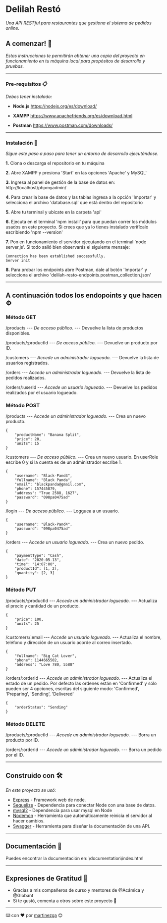 # Delilah Restó

_Una API RESTful para restaurantes que gestiona el sistema de pedidos online._

## A comenzar! 🚀

_Estas instrucciones te permitirán obtener una copia del proyecto en funcionamiento en tu máquina local para propósitos de desarrollo y pruebas._

---
### **Pre-requisitos** 📋

_Debes tener instalado:_

* **Node.js** https://nodejs.org/es/download/

* **XAMPP** https://www.apachefriends.org/es/download.html

* **Postman** https://www.postman.com/downloads/ 

---
### **Instalación** 🔧

_Sigue este paso a paso para tener un entorno de desarrollo ejecutándose._

**1.** Clona o descarga el repositorio en tu máquina

**2.** Abre XAMPP y presiona 'Start' en las opciones 'Apache' y MySQL'

**3.** Ingresa al panel de gestión de la base de datos en: http://localhost/phpmyadmin/

**4.** Para crear la base de datos y las tablas ingresa a la opción 'Importar' y selecciona el archivo 'database.sql' que está dentro del repositorio

**5.** Abre tu terminal y ubícate en la carpeta 'api'

**6.** Ejecuta en el terminal 'npm install' para que puedan correr los módulos usados en este proyecto. Si crees que ya lo tienes instalado verifícalo escribiendo 'npm --version'

**7.** Pon en funcionamiento el servidor ejecutando en el terminal 'node server.js'. Si todo salió bien observarás el siguiente mensaje:
```
Connection has been established successfully.
Server init
```
**8.** Para probar los endpoints abre Postman, dale al botón 'Importar' y selecciona el archivo 'delilah-resto-endpoints.postman_collection.json'

---
## A continuación todos los endopoints y que hacen ⚙️

### **Método GET**

/products --- _De acceso público._ --- Devuelve la lista de productos disponibles.

/products/:productId --- _De acceso público._ --- Devuelve un producto por ID.

/customers --- _Accede un administrador logueado._ --- Devuelve la lista de usuarios registrados.

/orders --- _Accede un administrador logueado._ --- Devuelve la lista de pedidos realizados.

/orders/:userId --- _Accede un usuario logueado._ --- Devuelve los pedidos realizados por el usuario logueado.

### **Método POST**

/products --- _Accede un administrador logueado._ --- Crea un nuevo producto.
```
{
	"productName": "Banana Split",
	"price": 20,
	"units": 15
}
```

/customers --- _De acceso público._ --- Crea un nuevo usuario. En userRole escribe 0 y si la cuenta es de un administrador escribe 1.
```
{
    "username": "Black-Pand4",
    "fullname": "Black Panda",
    "email": "blackpanda@gmail.com",
    "phone": 157445879,
    "address": "True 2588, 1627",
    "password": "098pa0475ad"
}
```
/login --- _De acceso público._ --- Logguea a un usuario.
```
{
	"username": "Black-Pand4",
	"password": "098pa0475ad"
}
```

/orders --- _Accede un usuario logueado._ --- Crea un nuevo pedido.
```
{
	"paymentType": "Cash",
	"date": "2020-05-13",
	"time": "14:07:00",
	"productId": [1, 2],
	"quantity": [2, 3]
}
```

### **Método PUT**

/products/:productId --- _Accede un administrador logueado._ --- Actualiza el precio y cantidad de un producto.
```
{
	"price": 100,
	"units": 25
}
```
/customers/:email --- _Accede un usuario logueado._ --- Actualiza el nombre, teléfono y dirección de un usuario acorde al correo insertado.
```
{
    "fullname": "Big Cat Lover",
    "phone": 1144665502,
    "address": "Love 780, 5588"
}
```
/orders/:orderId --- _Accede un administrador logueado._ --- Actualiza el estado de un pedido. Por defecto las ordenes están en 'Confirmed' y sólo pueden ser 4 opciones, escritas del siguiente modo: 'Confirmed', 'Preparing', 'Sending', 'Delivered'
```
{
	"orderStatus": "Sending"
}
```

### **Método DELETE**

/products/:productId --- _Accede un administrador logueado._ --- Borra un producto por ID.

/orders/:orderId --- _Accede un administrador logueado._ --- Borra un pedido por el ID.

---
## Construido con 🛠️

_En este proyecto se usó:_

* [Express](https://www.npmjs.com/package/express) - Framework web de node.
* [Sequelize](https://www.npmjs.com/package/sequelize) - Dependencia para conectar Node con una base de datos.
* [mysql2](https://www.npmjs.com/package/mysql2) - Dependencia para usar mysql en Node
* [Nodemon](https://www.npmjs.com/package/nodemon) - Herramienta que automáticamente reinicia el servidor al hacer cambios.
* [Swagger](https://swagger.io/) - Herramienta para diseñar la documentación de una API.
---
## Documentación 📖

Puedes encontrar la documentación en: \documentation\index.html

---
## Expresiones de Gratitud 🎁

* Gracias a mis compañeros de curso y mentores de @Acámica y @Globant
* Si te gustó, comenta a otros sobre este proyecto 📢

---
⌨️ con ❤️ por [martinezga](https://github.com/martinezga) 😊
